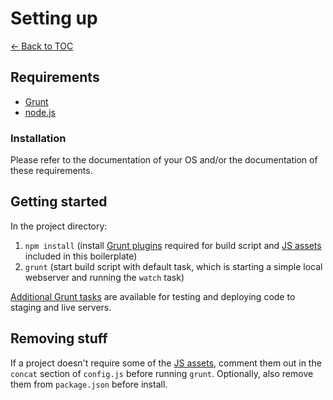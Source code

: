 # Setting up

[← Back to TOC](index.md)

## Requirements

* [Grunt](http://gruntjs.com)
* [node.js](http://nodejs.org)

### Installation

Please refer to the documentation of your OS and/or the documentation of these requirements.

## Getting started

In the project directory:

1. `npm install` (install [Grunt plugins](grunt.md#plugins-included) required for build script and [JS assets](javascript.md) included in this boilerplate)
2. `grunt` (start build script with default task, which is starting a simple local webserver and running the `watch` task)

[Additional Grunt tasks](grunt.md#additional-grunt-tasks) are available for testing and deploying code to staging and live servers.

## Removing stuff

If a project doesn't require some of the [JS assets](javascript.md), comment them out in the `concat` section of `config.js` before running `grunt`. Optionally, also remove them from `package.json` before install.